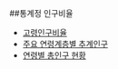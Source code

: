 ##통계정 인구비율
- [고령인구비율](https://kosis.kr/statHtml/statHtml.do?orgId=101&tblId=DT_1YL20631&conn_path=I2)
- [주요 연령계층별 추계인구](https://kosis.kr/statHtml/statHtml.do?orgId=202&tblId=DT_0002_2017&conn_path=I2)
- [연령별 총인구 현황](https://kosis.kr/statHtml/statHtml.do?orgId=202&tblId=DT_202N_B3&conn_path=I2)
